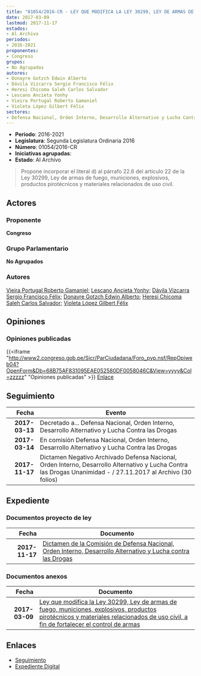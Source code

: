 ```yaml
---
title: "01054/2016-CR - LEY QUE MODIFICA LA LEY 30299, LEY DE ARMAS DE FUEGO, MUNICIONES, EXPLOSIVOS, PRODUCTOS PIROTÉCNICOS Y MATERIALES RELACIONADOS DE USO CIVIL, A FIN DE FORTALECER EL CONTROL DE ARMAS"
date: 2017-03-09
lastmod: 2017-11-17
estados:
- Al Archivo
periodos:
- 2016-2021
proponentes:
- Congreso
grupos:
- No Agrupados
autores:
- Donayre Gotzch Edwin Alberto
- Dávila Vizcarra Sergio Francisco Félix
- Heresi Chicoma Saleh Carlos Salvador
- Lescano Ancieta Yonhy
- Vieira Portugal Roberto Gamaniel
- Violeta López Gilbert Félix
sectores:
- Defensa Nacional, Orden Interno, Desarrollo Alternativo y Lucha Contra las Drogas
---
```

- **Periodo**: 2016-2021
- **Legislatura**: Segunda Legislatura Ordinaria 2016
- **Número**: 01054/2016-CR
- **Iniciativas agrupadas**: 
- **Estado**: Al Archivo

> Propone incorporar el literal d) al párrafo 22.6 del artículo 22 de la Ley 30299, Ley de armas de fuego, municiones, explosivos, productos pirotécnicos y materiales relacionados de uso civil.


## Actores

### Proponente

**Congreso**

### Grupo Parlamentario

**No Agrupados**

### Autores

[Vieira Portugal Roberto Gamaniel](mailto:mailto:rvieira@congreso.gob.pe); [Lescano Ancieta Yonhy](mailto:mailto:ylescano@congreso.gob.pe); [Dávila Vizcarra Sergio Francisco Félix](mailto:mailto:sdavila@congreso.gob.pe); [Donayre Gotzch Edwin Alberto](mailto:mailto:edonayre@congreso.gob.pe); [Heresi Chicoma Saleh Carlos Salvador](mailto:mailto:sheresi@congreso.gob.pe); [Violeta López Gilbert Félix](mailto:mailto:gvioleta@congreso.gob.pe)

## Opiniones

### Opiniones publicadas

{{<iframe "http://www2.congreso.gob.pe/Sicr/ParCiudadana/Foro_pvp.nsf/RepOpiweb04?OpenForm&Db=68B75AF831095EAE052580DF0058046C&View=yyyy&Col=zzzzz" "Opiniones publicadas" >}}
[Enlace](http://www2.congreso.gob.pe/Sicr/ParCiudadana/Foro_pvp.nsf/RepOpiweb04?OpenForm&Db=68B75AF831095EAE052580DF0058046C&View=yyyy&Col=zzzzz)


## Seguimiento

| Fecha | Evento |
|------:|--------|
| **2017-03-13** | Decretado a... Defensa Nacional, Orden Interno, Desarrollo Alternativo y Lucha Contra las Drogas |
| **2017-03-14** | En comisión Defensa Nacional, Orden Interno, Desarrollo Alternativo y Lucha Contra las Drogas |
| **2017-11-17** | Dictamen Negativo Archivado Defensa Nacional, Orden Interno, Desarrollo Alternativo y Lucha Contra las Drogas Unanimidad - / 27.11.2017 al Archivo (30 folios) |

## Expediente

### Documentos proyecto de ley

| Fecha | Documento |
|------:|-----------|
| **2017-11-17** | [Dictamen de la Comisión de Defensa Nacional, Orden Interno, Desarrollo Alternativo y Lucha contra las Drogas](http://www.leyes.congreso.gob.pe/Documentos/2016_2021/Dictamenes/Proyectos_de_Ley/01054DC07MAY20171117.pdf) |

### Documentos anexos

| Fecha | Documento |
|------:|-----------|
| **2017-03-09** | [Ley que modifica la Ley 30299, Ley de armas de fuego, municiones, explosivos, productos pirotécnicos y materiales relacionados de uso civil, a fin de fortalecer el control de armas](http://www.leyes.congreso.gob.pe/Documentos/2016_2021/Proyectos_de_Ley_y_de_Resoluciones_Legislativas/PL0105420170309.PDF) |

## Enlaces

- [Seguimiento](http://www2.congreso.gob.pe/Sicr/TraDocEstProc/CLProLey2016.nsf/f7fff46988ca05b1052578e100829cc7/49b4973d1421d3e7052580df0057cd2b?OpenDocument)
- [Expediente Digital](http://www2.congreso.gob.pe/Sicr/TraDocEstProc/Expvirt_2011.nsf/visbusqptramdoc1621/01054?opendocument)

